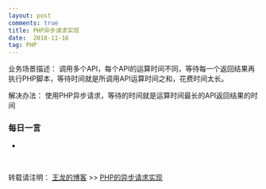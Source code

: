 ```yaml
---
layout: post
comments: true
title: PHP异步请求实现
date:  2018-11-16
tag: PHP
---
```


业务场景描述： 调用多个API，每个API的运算时间不同，等待每一个返回结果再执行PHP脚本，等待时间就是所调用API运算时间之和，花费时间太长。

解决办法： 使用PHP异步请求，等待的时间就是运算时间最长的API返回结果的时间





###  每日一言

*

<br>


转载请注明： [王龙的博客](http://wanglong.org.cn/) >> [PHP的异步请求实现](http://wanglong.org.cn/2018/11/php_asynchronous/)